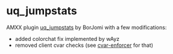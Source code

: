 # uq_jumpstats

AMXX plugin [uq_jumpstats](https://forums.alliedmods.net/showthread.php?t=141586) by BorJomi with a few modifications:

- added colorchat fix implemented by wAyz 
- removed client cvar checks (see [cvar-enforcer](https://github.com/timlah/cvar-enforcer) for that)